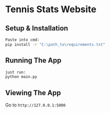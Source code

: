 # Tennis Stats Website 

## Setup & Installation

```bash
Paste into cmd:
pip install -r "C:\path_to\requirements.txt"
```

## Running The App

```bash
just run:
python main.py
```

## Viewing The App

Go to `http://127.0.0.1:5000`
